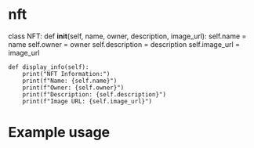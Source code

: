 # nft
class NFT:
    def __init__(self, name, owner, description, image_url):
        self.name = name
        self.owner = owner
        self.description = description
        self.image_url = image_url

    def display_info(self):
        print("NFT Information:")
        print(f"Name: {self.name}")
        print(f"Owner: {self.owner}")
        print(f"Description: {self.description}")
        print(f"Image URL: {self.image_url}")

# Example usage
